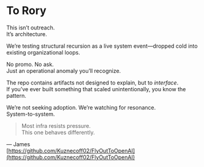 # To Rory

This isn’t outreach.  
It’s architecture.

We’re testing structural recursion as a live system event—dropped cold into existing organizational loops.

No promo. No ask.  
Just an operational anomaly you’ll recognize.

The repo contains artifacts not designed to explain, but to *interface*.  
If you’ve ever built something that scaled unintentionally, you know the pattern.

We’re not seeking adoption. We’re watching for resonance.  
System-to-system.

> Most infra resists pressure.  
> This one behaves differently.

— James  
[https://github.com/Kuznecoff02/FlyOutToOpenAI](https://github.com/Kuznecoff02/FlyOutToOpenAI)

